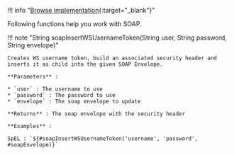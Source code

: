 <!--
  ~ SPDX-FileCopyrightText: 2017-2024 Enedis
  ~
  ~ SPDX-License-Identifier: Apache-2.0
  ~
-->

!!! info "[Browse implementation](https://github.com/Enedis-OSS/chutney/blob/main/chutney/action-impl/src/main/java/com/chutneytesting/action/function/SoapFunction.java){:target="_blank"}"

Following functions help you work with SOAP.

!!! note "String soapInsertWSUsernameToken(String user, String password, String envelope)"

    Creates WS username token, build an associated security header and inserts it as child into the given SOAP Envelope.

    **Parameters** :

    * `user` : The username to use
    * `password` : The password to use
    * `envelope` : The soap envelope to update

    **Returns** : The soap envelope with the security header

    **Examples** :

    SpEL : `${#soapInsertWSUsernameToken('username', 'password', #soapEnvelope)}`
